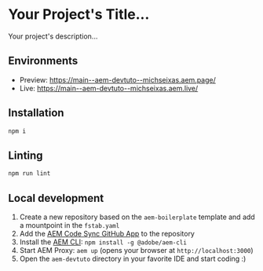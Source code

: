 # Your Project's Title...
Your project's description...

## Environments
- Preview: https://main--aem-devtuto--michseixas.aem.page/
- Live: https://main--aem-devtuto--michseixas.aem.live/

## Installation

```sh
npm i
```

## Linting

```sh
npm run lint
```

## Local development

1. Create a new repository based on the `aem-boilerplate` template and add a mountpoint in the `fstab.yaml`
1. Add the [AEM Code Sync GitHub App](https://github.com/apps/aem-code-sync) to the repository
1. Install the [AEM CLI](https://github.com/adobe/helix-cli): `npm install -g @adobe/aem-cli`
1. Start AEM Proxy: `aem up` (opens your browser at `http://localhost:3000`)
1. Open the `aem-devtuto` directory in your favorite IDE and start coding :)
